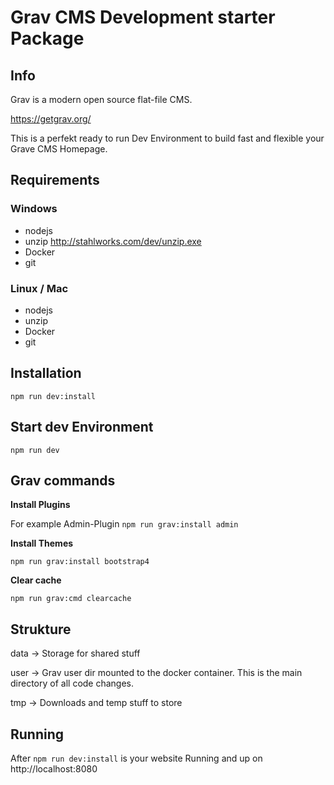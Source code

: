 # Grav CMS Development starter Package

## Info
Grav is a modern open source flat-file CMS.

https://getgrav.org/


This is a perfekt ready to run Dev Environment to build fast and flexible your Grave CMS Homepage.

## Requirements

### Windows
- nodejs
- unzip http://stahlworks.com/dev/unzip.exe
- Docker
- git

### Linux / Mac
- nodejs
- unzip 
- Docker
- git


## Installation

`npm run dev:install`

## Start dev Environment

`npm run dev`

## Grav commands

**Install Plugins**

For example Admin-Plugin
`npm run grav:install admin`

**Install Themes**

`npm run grav:install bootstrap4`

**Clear cache**

`npm run grav:cmd clearcache`

## Strukture

data -> Storage for shared stuff 

user -> Grav user dir mounted to the docker container. This is the main directory of all code changes.

tmp -> Downloads and temp stuff to store

## Running

After `npm run dev:install` is your website Running and up on http://localhost:8080